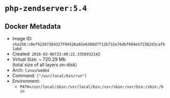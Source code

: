 # `php-zendserver:5.4`

## Docker Metadata

- Image ID: `sha256:c0ef92267384327f04526a02e6388d7f12b732e76dbf604e5f2362d3cafb1abd`
- Created: `2018-03-06T23:00:22.335693214Z`
- Virtual Size: ~ 720.29 Mb  
  (total size of all layers on-disk)
- Arch: `linux`/`amd64`
- Command: `["/usr/local/bin/run"]`
- Environment:
  - `PATH=/usr/local/sbin:/usr/local/bin:/usr/sbin:/usr/bin:/sbin:/bin`
